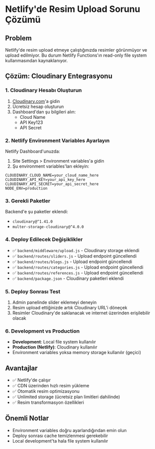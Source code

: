# Netlify'de Resim Upload Sorunu Çözümü

## Problem
Netlify'de resim upload etmeye çalıştığınızda resimler görünmüyor ve upload edilmiyor. Bu durum Netlify Functions'ın read-only file system kullanmasından kaynaklanıyor.

## Çözüm: Cloudinary Entegrasyonu

### 1. Cloudinary Hesabı Oluşturun
1. [Cloudinary.com](https://cloudinary.com)'a gidin
2. Ücretsiz hesap oluşturun
3. Dashboard'dan şu bilgileri alın:
   - Cloud Name
   - API Key123
   - API Secret

### 2. Netlify Environment Variables Ayarlayın
Netlify Dashboard'unuzda:
1. Site Settings > Environment variables'a gidin
2. Şu environment variables'ları ekleyin:

```
CLOUDINARY_CLOUD_NAME=your_cloud_name_here
CLOUDINARY_API_KEY=your_api_key_here
CLOUDINARY_API_SECRET=your_api_secret_here
NODE_ENV=production
```

### 3. Gerekli Paketler
Backend'e şu paketler eklendi:
- `cloudinary@^1.41.0`
- `multer-storage-cloudinary@^4.0.0`

### 4. Deploy Edilecek Değişiklikler
- ✅ `backend/middleware/upload.js` - Cloudinary storage eklendi
- ✅ `backend/routes/sliders.js` - Upload endpoint güncellendi
- ✅ `backend/routes/blogs.js` - Upload endpoint güncellendi
- ✅ `backend/routes/categories.js` - Upload endpoint güncellendi
- ✅ `backend/routes/references.js` - Upload endpoint güncellendi
- ✅ `backend/package.json` - Cloudinary paketleri eklendi

### 5. Deploy Sonrası Test
1. Admin panelinde slider eklemeyi deneyin
2. Resim upload ettiğinizde artık Cloudinary URL'i döneçek
3. Resimler Cloudinary'de saklanacak ve internet üzerinden erişilebilir olacak

### 6. Development vs Production
- **Development**: Local file system kullanılır
- **Production (Netlify)**: Cloudinary kullanılır
- Environment variables yoksa memory storage kullanılır (geçici)

## Avantajlar
- ✅ Netlify'de çalışır
- ✅ CDN üzerinden hızlı resim yükleme
- ✅ Otomatik resim optimizasyonu
- ✅ Unlimited storage (ücretsiz plan limitleri dahilinde)
- ✅ Resim transformasyon özellikleri

## Önemli Notlar
- Environment variables doğru ayarlandığından emin olun
- Deploy sonrası cache temizlenmesi gerekebilir
- Local development'ta hala file system kullanılır

